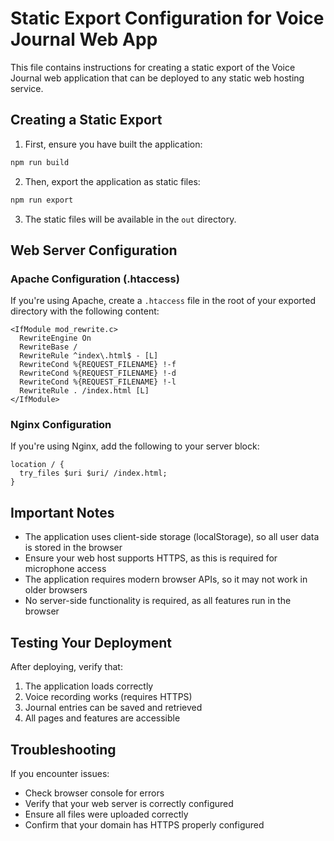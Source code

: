 # Static Export Configuration for Voice Journal Web App

This file contains instructions for creating a static export of the Voice Journal web application that can be deployed to any static web hosting service.

## Creating a Static Export

1. First, ensure you have built the application:
```bash
npm run build
```

2. Then, export the application as static files:
```bash
npm run export
```

3. The static files will be available in the `out` directory.

## Web Server Configuration

### Apache Configuration (.htaccess)

If you're using Apache, create a `.htaccess` file in the root of your exported directory with the following content:

```
<IfModule mod_rewrite.c>
  RewriteEngine On
  RewriteBase /
  RewriteRule ^index\.html$ - [L]
  RewriteCond %{REQUEST_FILENAME} !-f
  RewriteCond %{REQUEST_FILENAME} !-d
  RewriteCond %{REQUEST_FILENAME} !-l
  RewriteRule . /index.html [L]
</IfModule>
```

### Nginx Configuration

If you're using Nginx, add the following to your server block:

```
location / {
  try_files $uri $uri/ /index.html;
}
```

## Important Notes

- The application uses client-side storage (localStorage), so all user data is stored in the browser
- Ensure your web host supports HTTPS, as this is required for microphone access
- The application requires modern browser APIs, so it may not work in older browsers
- No server-side functionality is required, as all features run in the browser

## Testing Your Deployment

After deploying, verify that:

1. The application loads correctly
2. Voice recording works (requires HTTPS)
3. Journal entries can be saved and retrieved
4. All pages and features are accessible

## Troubleshooting

If you encounter issues:

- Check browser console for errors
- Verify that your web server is correctly configured
- Ensure all files were uploaded correctly
- Confirm that your domain has HTTPS properly configured
